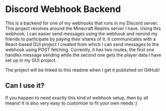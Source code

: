 # Discord Webhook Backend

This is a backend for one of my webhooks that runs in my Discord server. This project revolves around the Minecraft Realms server I have. Using this webhook, I can easier send messages using the webhook and remind my friends to participate by paying their shares of it. It communicates with a React-based GUI project I created from which I can send messages to the webhook using POST fetching. Currently, it has two routes, the first one handles message sending while the second one gets the player data I have set up in my GUI project.

The project will be linked to this readme when I get it published on GitHub!

## Can I use it?

If you happen to need exactly this kind of webhook setup, then by all means! It is also very easy to customize to fit your own needs :)

